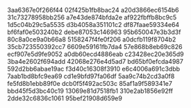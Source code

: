 3aa6367e0f266f44
02f425b1fb8bac24
a20d3866ec6154b6
31c73278958bb256
a7e43de874bfda2e
af922fbffb8bc9c5
1d5c04b29c5a5535
d3b4058a351101c2
df87faae59334e64
bf6faf0e503240b2
debe87053c146963
95b650047e3b3d3f
80c8a0ce9a0b66a8
5158247f4fe0f206
a0dcfb119f8704b2
35cb723550392cc7
6609e59161fb7da4
57e868b8eb69c826
ecf907e5d9fe9052
a0db60ecd4886eab
c23428ec20e365d9
3ba4e2602f694add
42068e276e4d5ad7
bd65bf0efcda4987
592d2bb6abae19ac
f3d40c16308f3910
e6c4006a691c3dbb
7aab1bd8bfc9ea69
cd1e9bfd97fa06df
5aa9c74b2cd3a0f8
fe5fd8b1ebb89f0e
dcb0f5f492ac503c
85af1a9f589341e7
bbd45f5d3bc40c19
13069e81d7518fb1
310e2ab1856e92ff
2dde32c6836c1061
95bef21908d659e9

